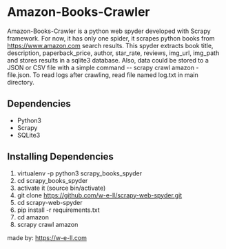 # Amazon-Books-Crawler

Amazon-Books-Crawler is a python web spyder developed with Scrapy framework. 
For now, it has only one spider, it scrapes python books from  https://www.amazon.com search results. 
This spyder extracts book title, description, paperback_price, author, star_rate, reviews, img_url, img_path and stores results in a sqlite3 database. 
Also, data could be stored to a JSON or CSV file with a simple command -- scrapy crawl amazon - file.json. To read logs after crawling, read file named log.txt in main directory.

## Dependencies

- Python3
- Scrapy
- SQLite3

## Installing Dependencies
1. virtualenv -p python3 scrapy_books_spyder
2. cd scrapy_books_spyder
3. activate it (source bin/activate)
4. git clone https://github.com/w-e-ll/scrapy-web-spyder.git
5. cd scrapy-web-spyder
6. pip install -r requirements.txt
7. cd amazon
8. scrapy crawl amazon

made by: https://w-e-ll.com
